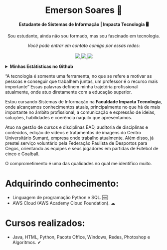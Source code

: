 <h1 align="center">Emerson Soares 👋</h1>

<p align="center">
    <b>Estudante de Sistemas de Informação | Impacta Tecnologia 🖥</b>
</p>
<p align="center">
    Sou estudante, ainda não sou formado, mas sou fascinado em tecnologia.
</p>
<p align="center">
    <em>Você pode entrar em contato comigo por essas redes:</em>
    <br/><br/>
    <a href="https://github.com/emersonsoaresdasilva" target="_blank">
      <img src="https://img.shields.io/badge/-Github-000?logo=github&style=for-the-badge&logoColor=white"/>
    </a>
    <a href="https://www.linkedin.com/in/emersonsoaresdasilva" target="_blank">
      <img src="https://img.shields.io/badge/-LinkedIn-0077B5?logo=linkedin&style=for-the-badge&logoColor=white"/>
    </a>
    <a href="mailto:emersonsoares2001@gmail.com" target="_blank">
      <img src="https://img.shields.io/badge/-Gmail-c14438?logo=gmail&style=for-the-badge&logoColor=white"/>
    </a>
</p>
<details>
    <summary><b>Minhas Estátisticas no Github</b></summary>
    <br/>
    <p align="center">
        <img src="https://github-readme-stats.vercel.app/api?username=emersonsoaresdasilva&theme=dark&show_icons=true&include_all_commits=true" alt="Estátisticas Gerais" />
    </p>
    <p align="center">
        <img src="https://github-readme-stats.vercel.app/api/top-langs?username=emersonsoaresdasilva&theme=dark" alt="Techs utilizadas nos projetos" />
    </p>
</details>

“A tecnologia é somente uma ferramenta, no que se refere a motivar as pessoas e conseguir que trabalhem juntas, um professor é o recurso mais importante” Essas palavras definem minha trajetória profissional atualmente, onde atuo diretamente com a educação superior.

Estou cursando Sistemas de Informação na <strong>Faculdade Impacta Tecnologia</strong>, onde alcançamos conhecimentos atuais, principalmente no que há de mais importante no âmbito profissional, a comunicação e expressão de ideias, soluções, habilidades e coerência naquilo que apresentamos.

Atuo na gestão de cursos e disciplinas EAD, auditoria de disciplinas e conteúdos, edição de vídeos e tratamentos de imagens do Centro Universitário Sumaré, empresa onde trabalho atualmente.
Além disso, já prestei serviço voluntário pela Federação Paulista de Desportos para Cegos, orientando as equipes e seus jogadores em partidas de Futebol de cinco e Goalball.

O comprometimento é uma das qualidades no qual me identifico muito.

# Adquirindo conhecimento:
* Linguagem de programação Python e SQL. 🆕
* AWS Cloud (AWS Academy Cloud Foundation). ☁

# Cursos realizados:
* Java, HTML, Python, Pacote Office, Windows, Redes, Photoshop e Algoritmos. ✔